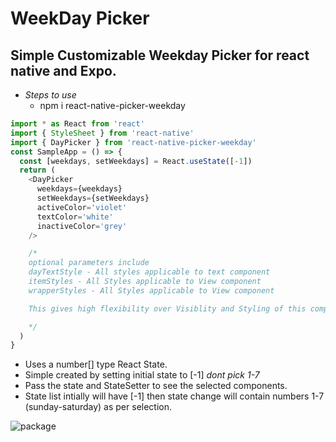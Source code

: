 # WeekDay Picker

## Simple Customizable Weekday Picker for react native and Expo.

- _Steps to use_
  - npm i react-native-picker-weekday

```js
import * as React from 'react'
import { StyleSheet } from 'react-native'
import { DayPicker } from 'react-native-picker-weekday'
const SampleApp = () => {
  const [weekdays, setWeekdays] = React.useState([-1])
  return (
    <DayPicker
      weekdays={weekdays}
      setWeekdays={setWeekdays}
      activeColor='violet'
      textColor='white'
      inactiveColor='grey'
    />

    /*
    optional parameters include
    dayTextStyle - All styles applicable to text component
    itemStyles - All Styles applicable to View component
    wrapperStyles - All Styles applicable to View component

    This gives high flexibility over Visiblity and Styling of this component.

    */
  )
}
```

- Uses a number[] type React State.
- Simple created by setting initial state to [-1] _dont pick 1-7_
- Pass the state and StateSetter to see the selected components.
- State list intially will have [-1] then state change will contain numbers 1-7 (sunday-saturday) as per selection.

![package](https://user-images.githubusercontent.com/51844798/131120040-f4dde12b-5714-450f-ba41-38f052e5167a.PNG)
